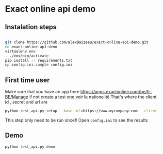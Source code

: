 # Exact online api demo
## Instalation steps

```bash

git clone https://github.com/alexBaizeau/exact-online-api-demo.git
cd exact-online-api-demo
virtualenv env
. ./env/bin/activate
pip install -r requirements.txt
cp config.ini.sample config.ini
```


## First time user
Make sure that you have an app here https://apps.exactonline.com/be/fr-BE/Manage if not create a test one
voir la nationalité
That's where the client id , secret and url are

```bash
python test_api.py setup --base-url=https://www.mycompany.com --client-id={XXXXXX-xxxx-xxxx-xxxx-XXXXXXXX} --client-secret=XXXXX
```

This step only need to be run once!!
Open `config.ini` to see the results


## Demo

```bash
python test_api.py demo
```
